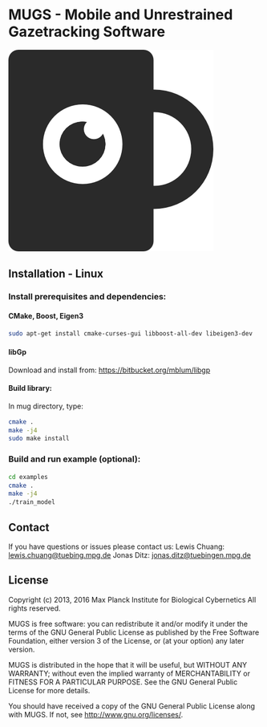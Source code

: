 # MUGS - Mobile and Unrestrained Gazetracking Software
![MUGS logo](doc/images/mug.png)

## Installation - Linux

### Install prerequisites and dependencies:

#### CMake, Boost, Eigen3

```bash
sudo apt-get install cmake-curses-gui libboost-all-dev libeigen3-dev 
```

#### libGp

Download and install from:
https://bitbucket.org/mblum/libgp
    

#### Build library:

In mug directory, type:
```bash
cmake .
make -j4
sudo make install
```

### Build and run example (optional):
```bash
cd examples
cmake .
make -j4
./train_model
```

## Contact

If you have questions or issues please contact us:
Lewis Chuang: lewis.chuang@tuebing.mpg.de
Jonas Ditz: jonas.ditz@tuebingen.mpg.de

## License

Copyright (c) 2013, 2016 Max Planck Institute for Biological Cybernetics
All rights reserved.
 
MUGS is free software: you can redistribute it and/or modify
it under the terms of the GNU General Public License as published by
the Free Software Foundation, either version 3 of the License, or
(at your option) any later version.

MUGS is distributed in the hope that it will be useful,
but WITHOUT ANY WARRANTY; without even the implied warranty of
MERCHANTABILITY or FITNESS FOR A PARTICULAR PURPOSE.  See the
GNU General Public License for more details.

You should have received a copy of the GNU General Public License
along with MUGS.  If not, see <http://www.gnu.org/licenses/>.
